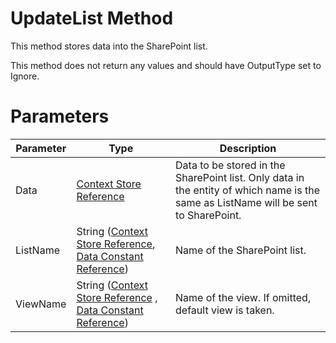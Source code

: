 # UpdateList Method

This method stores data into the SharePoint list.

This method does not return any values and should have OutputType set to Ignore.

# Parameters

| Parameter | Type                                                                                                                   | Description                                                                                                                         |
|-----------|------------------------------------------------------------------------------------------------------------------------|-------------------------------------------------------------------------------------------------------------------------------------|
| Data      | [Context Store Reference](/t/Context-Store-Reference)                                                                  | Data to be stored in the SharePoint list. Only data in the entity of which name is the same as ListName will be sent to SharePoint. |
| ListName  | String ([Context Store Reference](/t/Context-Store-Reference), [Data Constant Reference](/t/Data-Constant-Reference))  | Name of the SharePoint list.                                                                                                        |
| ViewName  | String ([Context Store Reference](/t/Context-Store-Reference) , [Data Constant Reference](/t/Data-Constant-Reference)) | Name of the view. If omitted, default view is taken.                                                                                |
